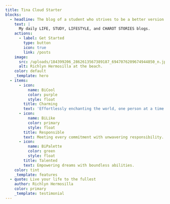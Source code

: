 ```yaml
---
title: Tina Cloud Starter
blocks:
  - headline: The blog of a student who strives to be a better version of herself
    text: |
      My daily LIFE, STUDY, LIFESTYLE, and CHAROT STORIES blogs.
    actions:
      - label: Get Started
        type: button
        icon: true
        link: /posts
    image:
      src: /uploads/184399206_2862613567389187_6947076209674944850_n.jpg
      alt: Richlyn Hermosilla at the beach.
    color: default
    _template: hero
  - items:
      - icon:
          name: BiCool
          color: purple
          style: float
        title: Charming
        text: 'Effortlessly enchanting the world, one person at a time.'
      - icon:
          name: BiLike
          color: primary
          style: float
        title: Responsible
        text: Meeting every commitment with unwavering responsibility.
      - icon:
          name: BiPalette
          color: green
          style: float
        title: Talented
        text: Empowering dreams with boundless abilities.
    color: tint
    _template: features
  - quote: Live your life to the fullest
    author: Richlyn Hermosilla
    color: primary
    _template: testimonial
---
```



